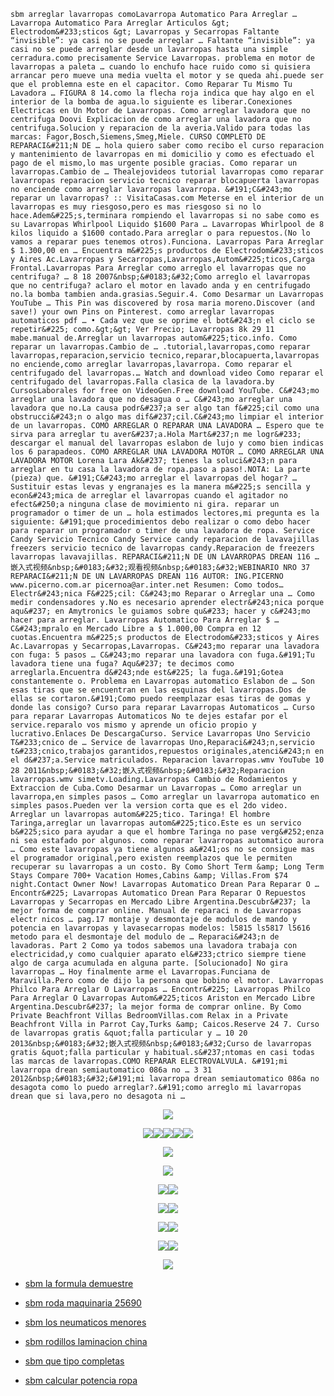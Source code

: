 
```
sbm arreglar lavarropas comoLavarropa Automatico Para Arreglar … Lavarropa Automatico Para Arreglar Articulos &gt; Electrodom&#233;sticos &gt; Lavarropas y Secarropas Faltante “invisible”: ya casi no se puede arreglar … Faltante “invisible”: ya casi no se puede arreglar desde un lavarropas hasta una simple cerradura.como precisamente Service Lavarropas. problema en motor de lavarropas a paleta … cuando lo enchufo hace ruido como si quisiera arrancar pero mueve una media vuelta el motor y se queda ahi.puede ser que el problemna este en el capacitor. Como Reparar Tu Mismo Tu Lavadora … FIGURA 8 14.como la flecha roja indica que hay algo en el interior de la bomba de agua.lo siguiente es liberar.Conexiones Electricas en Un Motor de Lavarropas. Como arreglar lavadora que no centrifuga Doovi Explicacion de como arreglar una lavadora que no centrifuga.Solucion y reparacion de la averia.Valido para todas las marcas: Fagor,Bosch,Siemens,Smeg,Miele. CURSO COMPLETO DE REPARACI&#211;N DE … hola quiero saber como recibo el curso reparacion y mantenimiento de lavarropas en mi domicilio y como es efectuado el pago de el mismo,lo mas urgente posible gracias. Como reparar un lavarropas.Cambio de … Thealejovideos tutorial lavarropas como reparar lavarropas reparacion servicio tecnico reparar blocapuerta lavarropas no enciende como arreglar lavarropas lavarropa. &#191;C&#243;mo reparar un lavarropas? :: VisitaCasas.com Meterse en el interior de un lavarropas es muy riesgoso,pero es mas riesgoso si no lo hace.Adem&#225;s,terminara rompiendo el lavarropas si no sabe como es su Lavarropas Whirlpool Liquido $1600 Para … Lavarropas Whirlpool de 8 kilos liquido a $1600 contado.Para arreglar o para repuestos.(No lo vamos a reparar pues tenemos otros).Funciona. Lavarropas Para Arreglar $ 1.300,00 en … Encuentra m&#225;s productos de Electrodom&#233;sticos y Aires Ac.Lavarropas y Secarropas,Lavarropas,Autom&#225;ticos,Carga Frontal.Lavarropas Para Arreglar como arreglo el lavarropas que no centrifuga? … 8 18 2007&nbsp;&#0183;&#32;Como arreglo el lavarropas que no centrifuga? aclaro el motor en lavado anda y en centrifugado no.la bomba tambien anda.grasias.Seguir.4. Como Desarmar un Lavarropas YouTube … This Pin was discovered by rosa maria moreno.Discover (and save!) your own Pins on Pinterest. como arreglar lavarropas automaticos pdf … • Cada vez que se oprime el bot&#243;n el ciclo se repetir&#225; como.&gt;&gt; Ver Precio; Lavarropas 8k 29 11 mabe.manual de.Arreglar un lavarropas autom&#225;tico.info. Como reparar un lavarropas.Cambio de … .tutorial,lavarropas,como reparar lavarropas,reparacion,servicio tecnico,reparar,blocapuerta,lavarropas no enciende,como arreglar lavarropas,lavarropa. Como reparar el centrifugado del lavarropas.… Watch and download video Como reparar el centrifugado del lavarropas.Falla clasica de la lavadora.by CursosLaborales for free on VideoGen.Free download YouTube. C&#243;mo arreglar una lavadora que no desagua o … C&#243;mo arreglar una lavadora que no.La causa podr&#237;a ser algo tan f&#225;cil como una obstrucci&#243;n o algo mas dif&#237;cil.C&#243;mo limpiar el interior de un lavarropas. COMO ARREGLAR O REPARAR UNA LAVADORA … Espero que te sirva para arreglar tu aver&#237;a.Hola Mart&#237;n me logr&#233; descargar el manual del lavarropas eslabon de lujo y como bien indicas los 6 parapadeos. COMO ARREGLAR UNA LAVADORA MOTOR … COMO ARREGLAR UNA LAVADORA MOTOR Lorena Lara Ak&#237; tienes la soluci&#243;n para arreglar en tu casa la lavadora de ropa.paso a paso!.NOTA: La parte (pieza) que. &#191;C&#243;mo arreglar el lavarropas del hogar? … Sustituir estas levas y engranajes es la manera m&#225;s sencilla y econ&#243;mica de arreglar el lavarropas cuando el agitador no efect&#250;a ninguna clase de movimiento ni gira. reparar un programador o timer de un … hola estimados lectores,mi pregunta es la siguiente: &#191;que procedimientos debo realizar o como debo hacer para reparar un programador o timer de una lavadora de ropa. Service Candy Servicio Tecnico Candy Service candy reparacion de lavavajillas freezers servicio tecnico de lavarropas candy.Reparacion de freezers lavarropas lavavajillas. REPARACI&#211;N DE UN LAVARROPAS DREAN 116 … 嵌入式视频&nbsp;&#0183;&#32;观看视频&nbsp;&#0183;&#32;WEBINARIO NRO 37 REPARACI&#211;N DE UN LAVARROPAS DREAN 116 AUTOR: ING.PICERNO www.picerno.com.ar picernoa@ar.inter.net Resumen: Como todos… Electr&#243;nica F&#225;cil: C&#243;mo Reparar o Arreglar una … Como medir condensadores y.No es necesario aprender electr&#243;nica porque aqu&#237; en Amytronics le guiamos sobre qu&#233; hacer y c&#243;mo hacer para arreglar. Lavarropas Automatico Para Arreglar $ … C&#243;mpralo en Mercado Libre a $ 1.000,00 Compra en 12 cuotas.Encuentra m&#225;s productos de Electrodom&#233;sticos y Aires Ac.Lavarropas y Secarropas,Lavarropas. C&#243;mo reparar una lavadora con fuga: 5 pasos … C&#243;mo reparar una lavadora con fuga.&#191;Tu lavadora tiene una fuga? Aqu&#237; te decimos como arreglarla.Encuentra d&#243;nde est&#225; la fuga.&#191;Gotea constantemente o. Problema en Lavarropas automatico Eslabon de … Son esas tiras que se encuentran en las esquinas del lavarropas.Dos de ellas se cortaron.&#191;Como puedo reemplazar esas tiras de gomas y donde las consigo? Curso para reparar Lavarropas Automaticos … Curso para reparar Lavarropas Automaticos No te dejes estafar por el service.reparalo vos mismo y aprende un oficio propio y lucrativo.Enlaces De DescargaCurso. Service Lavarropas Uno Servicio T&#233;cnico de … Service de lavarropas Uno,Reparaci&#243;n,servicio t&#233;cnico,trabajos garantidos,repuestos originales,atenci&#243;n en el d&#237;a.Service matriculados. Reparacion lavarropas.wmv YouTube 10 28 2011&nbsp;&#0183;&#32;嵌入式视频&nbsp;&#0183;&#32;Reparacion lavarropas.wmv simetv.Loading.Lavarropas Cambio de Rodamientos y Extraccion de Cuba.Como Desarmar un Lavarropas … Como arreglar un lavarropa,en simples pasos … Como arreglar un lavarropa automatico en simples pasos.Pueden ver la version corta que es el 2do video. Arreglar un lavarropas autom&#225;tico. Taringa! El hombre Taringa,arreglar un lavarropas autom&#225;tico.Este es un servico b&#225;sico para ayudar a que el hombre Taringa no pase verg&#252;enza ni sea estafado por algunos. como reparar lavarropas automatico aurora … Como este lavarropas ya tiene algunos a&#241;os no se consigue mas el programador original,pero existen reemplazos que le permiten recuperar su lavarropas a un costo. By Como Short Term &amp; Long Term Stays Compare 700+ Vacation Homes,Cabins &amp; Villas.From $74 night.Contact Owner Now! Lavarropas Automatico Drean Para Reparar O … Encontr&#225; Lavarropas Automatico Drean Para Reparar O Repuestos Lavarropas y Secarropas en Mercado Libre Argentina.Descubr&#237; la mejor forma de comprar online. Manual de reparaci n de Lavarropas electr nicos … pag.17 montaje y desmontaje de modulos de mando y potencia en lavarropas y lavasecarropas modelos: l5815 ls5817 l5616 metodo para el desmontaje del modulo de … Reparaci&#243;n de lavadoras. Part 2 Como ya todos sabemos una lavadora trabaja con electricidad,y como cualquier aparato el&#233;ctrico siempre tiene algo de carga acumulada en alguna parte. [Solucionado] No gira lavarropas … Hoy finalmente arme el Lavarropas.Funciana de Maravilla.Pero como de dijo la persona que bobino el motor. Lavarropas Philco Para Arreglar O Lavarropas … Encontr&#225; Lavarropas Philco Para Arreglar O Lavarropas Autom&#225;ticos Ariston en Mercado Libre Argentina.Descubr&#237; la mejor forma de comprar online. By Como Private Beachfront Villas BedroomVillas.com Relax in a Private Beachfront Villa in Parrot Cay,Turks &amp; Caicos.Reserve 24 7. Curso de lavarropas gratis &quot;falla particular y … 10 20 2013&nbsp;&#0183;&#32;嵌入式视频&nbsp;&#0183;&#32;Curso de lavarropas gratis &quot;falla particular y habitual.s&#237;ntomas en casi todas las marcas de lavarropas.COMO REPARAR ELECTROVALVULA. &#191;mi lavarropa drean semiautomatico 086a no … 3 31 2012&nbsp;&#0183;&#32;&#191;mi lavarropa drean semiautomatico 086a no desagota como lo puedo arreglar?.&#191;como arreglo mi lavarropas drean que si lava,pero no desagota ni … 
```

<div align="center">

<a href="https://es-crusher.shibang-china.com/github&k=sbm+arreglar+lavarropas+como"><img src="https://static.shibang-china.com/es/crusher/logo.jpg"></a>

<a href="https://es-crusher.shibang-china.com/github&k=sbm+arreglar+lavarropas+como"><img src="https://static.shibang-china.com/es/crusher/index.jpg"></a><a href="https://es-crusher.shibang-china.com/material.htmlgithub&k=sbm+arreglar+lavarropas+como"><img src="https://static.shibang-china.com/es/crusher/material.jpg"></a><a href="https://es-crusher.shibang-china.com/application.htmlgithub&k=sbm+arreglar+lavarropas+como"><img src="https://static.shibang-china.com/es/crusher/application.jpg"></a><a href="https://es-crusher.shibang-china.com/aboutus.htmlgithub&k=sbm+arreglar+lavarropas+como"><img src="https://static.shibang-china.com/es/crusher/aboutus.jpg"></a><a href="https://es-crusher.shibang-china.com/contact.htmlgithub&k=sbm+arreglar+lavarropas+como"><img src="https://static.shibang-china.com/es/crusher/contact.jpg"></a>

<a href="https://es-crusher.shibang-china.com/github&k=sbm+arreglar+lavarropas+como"><img src="https://static.shibang-china.com/es/crusher/banner.jpg"></a>

<a href="https://swt.shibang-china.com/github&k=sbm+arreglar+lavarropas+como"><img src="https://static.shibang-china.com/es/crusher/text.jpg"></a>

<a href="https://swt.shibang-china.com/github&k=sbm+arreglar+lavarropas+como"><img src="https://static.shibang-china.com/es/crusher/chat.jpg"></a><a href="https://es-crusher.shibang-china.com/contact.htmlgithub&k=sbm+arreglar+lavarropas+como"><img src="https://static.shibang-china.com/es/crusher/message.jpg"></a>

<a href="https://es-crusher.shibang-china.com/products/pe.htmlgithub&k=sbm+arreglar+lavarropas+como"><img src="https://static.shibang-china.com/es/crusher/pe.jpg"></a><a href="https://es-crusher.shibang-china.com/products/pf.htmlgithub&k=sbm+arreglar+lavarropas+como"><img src="https://static.shibang-china.com/es/crusher/pf.jpg"></a>

<a href="https://es-crusher.shibang-china.com/products/hpt.htmlgithub&k=sbm+arreglar+lavarropas+como"><img src="https://static.shibang-china.com/es/crusher/hpt.jpg"></a><a href="https://es-crusher.shibang-china.com/products/vsi.htmlgithub&k=sbm+arreglar+lavarropas+como"><img src="https://static.shibang-china.com/es/crusher/vsi.jpg"></a>

<a href="https://es-crusher.shibang-china.com/products/klv.htmlgithub&k=sbm+arreglar+lavarropas+como"><img src="https://static.shibang-china.com/es/crusher/klv.jpg"></a><a href="https://es-crusher.shibang-china.com/products/portable.htmlgithub&k=sbm+arreglar+lavarropas+como"><img src="https://static.shibang-china.com/es/crusher/portable.jpg"></a>

<a href="https://swt.shibang-china.com/github&k=sbm+arreglar+lavarropas+como"><img src="https://static.shibang-china.com/es/crusher/case.jpg"></a>

</div>


* [sbm la formula demuestre](sbm%20la%20formula%20demuestre.md)

* [sbm roda maquinaria 25690](sbm%20roda%20maquinaria%2025690.md)

* [sbm los neumaticos menores](sbm%20los%20neumaticos%20menores.md)

* [sbm rodillos laminacion china](sbm%20rodillos%20laminacion%20china.md)

* [sbm que tipo completas](sbm%20que%20tipo%20completas.md)

* [sbm calcular potencia ropa](sbm%20calcular%20potencia%20ropa.md)